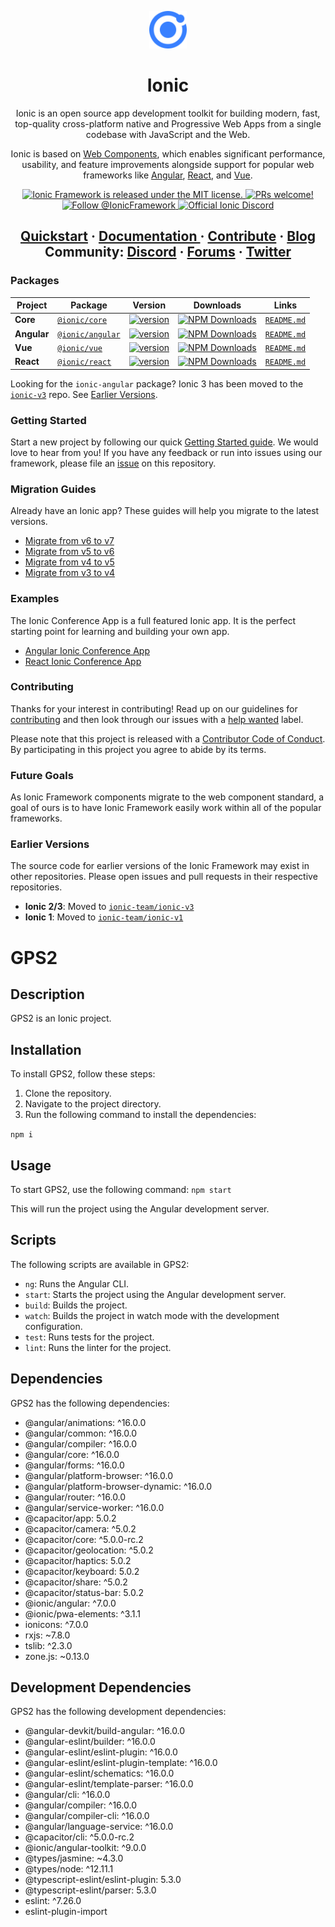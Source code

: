 <p align="center">
  <a href="#">
    <img alt="Ionic" src="https://github.com/ionic-team/ionic-framework/blob/main/.github/assets/logo.png?raw=true" width="60" />
  </a>
</p>

<h1 align="center">
  Ionic
</h1>

<p align="center">
  Ionic is an open source app development toolkit for building modern, fast, top-quality cross-platform native and Progressive Web Apps from a single codebase with JavaScript and the Web.
</p>
<p align="center">
  Ionic is based on <a href="https://www.webcomponents.org/introduction">Web Components</a>, which enables significant performance, usability, and feature improvements alongside support for popular web frameworks like <a href="https://angular.io/">Angular</a>, <a href="https://reactjs.com/">React</a>, and <a href="https://vuejs.org/">Vue</a>.

</p>

<p align="center">
  <a href="https://github.com/ionic-team/ionic-framework/blob/main/LICENSE">
    <img src="https://img.shields.io/badge/license-MIT-blue.svg" alt="Ionic Framework is released under the MIT license." />
  </a>
  <a href="https://github.com/ionic-team/ionic/blob/main/.github/CONTRIBUTING.md">
    <img src="https://img.shields.io/badge/PRs-welcome-brightgreen.svg" alt="PRs welcome!" />
  </a>
  <a href="https://twitter.com/Ionicframework">
    <img src="https://img.shields.io/twitter/follow/ionicframework.svg?label=Follow%20@IonicFramework" alt="Follow @IonicFramework">
  </a>
  <a href="https://ionic.link/discord">
    <img src="https://img.shields.io/discord/520266681499779082?color=7289DA&label=%23ionic&logo=discord&logoColor=white" alt="Official Ionic Discord" />
  </a>
</p>

<h2 align="center">
  <a href="https://ionicframework.com/docs/intro/cli">Quickstart</a>
  <span> · </span>
  <a href="https://ionicframework.com/docs/">
    Documentation
  </a>
  <span> · </span>
  <a href="https://github.com/ionic-team/ionic/blob/main/.github/CONTRIBUTING.md">Contribute</a>
  <span> · </span>
  <a href="https://blog.ionicframework.com/">Blog</a>
  <br />
  Community:
  <a href="https://ionic.link/discord">Discord</a>
  <span> · </span>
  <a href="https://forum.ionicframework.com/">Forums</a>
  <span> · </span>
  <a href="https://twitter.com/Ionicframework">Twitter</a>
</h2>

### Packages

| Project | Package | Version | Downloads| Links |
| ------- | ------- | ------- | -------- |:-----:|
| **Core** | [`@ionic/core`](https://www.npmjs.com/package/@ionic/core) | [![version](https://img.shields.io/npm/v/@ionic/core/latest.svg)](https://www.npmjs.com/package/@ionic/core) | <a href="https://www.npmjs.com/package/@ionic/core" target="_blank"><img src="https://img.shields.io/npm/dm/@ionic/core.svg" alt="NPM Downloads" /></a> | [`README.md`](core/README.md)
| **Angular** | [`@ionic/angular`](https://www.npmjs.com/package/@ionic/angular) | [![version](https://img.shields.io/npm/v/@ionic/angular/latest.svg)](https://www.npmjs.com/package/@ionic/angular) | <a href="https://www.npmjs.com/package/@ionic/angular" target="_blank"><img src="https://img.shields.io/npm/dm/@ionic/angular.svg" alt="NPM Downloads" /></a> | [`README.md`](angular/README.md)
| **Vue** | [`@ionic/vue`](https://www.npmjs.com/package/@ionic/vue) | [![version](https://img.shields.io/npm/v/@ionic/vue/latest.svg)](https://www.npmjs.com/package/@ionic/vue) | <a href="https://www.npmjs.com/package/@ionic/vue" target="_blank"><img src="https://img.shields.io/npm/dm/@ionic/vue.svg" alt="NPM Downloads" /></a> | [`README.md`](packages/vue/README.md)
| **React** | [`@ionic/react`](https://www.npmjs.com/package/@ionic/react) | [![version](https://img.shields.io/npm/v/@ionic/react/latest.svg)](https://www.npmjs.com/package/@ionic/react) | <a href="https://www.npmjs.com/package/@ionic/react" target="_blank"><img src="https://img.shields.io/npm/dm/@ionic/react.svg" alt="NPM Downloads" /></a> |[`README.md`](packages/react/README.md)

Looking for the `ionic-angular` package? Ionic 3 has been moved to the [`ionic-v3`](https://github.com/ionic-team/ionic-v3) repo. See [Earlier Versions](#earlier-versions).

### Getting Started

Start a new project by following our quick [Getting Started guide](https://ionicframework.com/getting-started/).
We would love to hear from you! If you have any feedback or run into issues using our framework, please file
an [issue](https://github.com/ionic-team/ionic/issues/new) on this repository.

### Migration Guides

Already have an Ionic app? These guides will help you migrate to the latest versions.

* [Migrate from v6 to v7](https://ionicframework.com/docs/updating/7-0)
* [Migrate from v5 to v6](https://ionicframework.com/docs/updating/6-0)
* [Migrate from v4 to v5](https://ionicframework.com/docs/updating/5-0)
* [Migrate from v3 to v4](https://ionicframework.com/docs/updating/4-0)

### Examples

The Ionic Conference App is a full featured Ionic app. It is the perfect starting point for learning and building your own app.

- [Angular Ionic Conference App](https://github.com/ionic-team/ionic-conference-app)
- [React Ionic Conference App](https://github.com/ionic-team/ionic-react-conference-app)
<!-- TODO(FW-3811): add this when the vue conference app is updated -->
<!-- - [Vue Ionic Conference App](https://github.com/ionic-team/ionic-vue-conference-app) -->

### Contributing

Thanks for your interest in contributing! Read up on our guidelines for
[contributing](https://github.com/ionic-team/ionic/blob/main/.github/CONTRIBUTING.md)
and then look through our issues with a [help wanted](https://github.com/ionic-team/ionic/issues?q=is%3Aopen+is%3Aissue+label%3A%22help+wanted%22)
label.

Please note that this project is released with a [Contributor Code of Conduct](https://github.com/ionic-team/ionic/blob/main/CODE_OF_CONDUCT.md). By participating in this project you agree to abide by its terms.

### Future Goals

As Ionic Framework components migrate to the web component standard, a goal of ours is to have Ionic Framework easily work within all of the popular frameworks.

### Earlier Versions

The source code for earlier versions of the Ionic Framework may exist in other repositories. Please open issues and pull requests in their respective repositories.

* **Ionic 2/3**: Moved to [`ionic-team/ionic-v3`](https://github.com/ionic-team/ionic-v3)
* **Ionic 1**: Moved to [`ionic-team/ionic-v1`](https://github.com/ionic-team/ionic-v1)

# GPS2

## Description
GPS2 is an Ionic project.

## Installation
To install GPS2, follow these steps:

1. Clone the repository.
2. Navigate to the project directory.
3. Run the following command to install the dependencies:

`npm i`


## Usage
To start GPS2, use the following command:
`npm start`

This will run the project using the Angular development server.

## Scripts
The following scripts are available in GPS2:

- `ng`: Runs the Angular CLI.
- `start`: Starts the project using the Angular development server.
- `build`: Builds the project.
- `watch`: Builds the project in watch mode with the development configuration.
- `test`: Runs tests for the project.
- `lint`: Runs the linter for the project.

## Dependencies
GPS2 has the following dependencies:

- @angular/animations: ^16.0.0
- @angular/common: ^16.0.0
- @angular/compiler: ^16.0.0
- @angular/core: ^16.0.0
- @angular/forms: ^16.0.0
- @angular/platform-browser: ^16.0.0
- @angular/platform-browser-dynamic: ^16.0.0
- @angular/router: ^16.0.0
- @angular/service-worker: ^16.0.0
- @capacitor/app: 5.0.2
- @capacitor/camera: ^5.0.2
- @capacitor/core: ^5.0.0-rc.2
- @capacitor/geolocation: ^5.0.2
- @capacitor/haptics: 5.0.2
- @capacitor/keyboard: 5.0.2
- @capacitor/share: ^5.0.2
- @capacitor/status-bar: 5.0.2
- @ionic/angular: ^7.0.0
- @ionic/pwa-elements: ^3.1.1
- ionicons: ^7.0.0
- rxjs: ~7.8.0
- tslib: ^2.3.0
- zone.js: ~0.13.0

## Development Dependencies
GPS2 has the following development dependencies:

- @angular-devkit/build-angular: ^16.0.0
- @angular-eslint/builder: ^16.0.0
- @angular-eslint/eslint-plugin: ^16.0.0
- @angular-eslint/eslint-plugin-template: ^16.0.0
- @angular-eslint/schematics: ^16.0.0
- @angular-eslint/template-parser: ^16.0.0
- @angular/cli: ^16.0.0
- @angular/compiler: ^16.0.0
- @angular/compiler-cli: ^16.0.0
- @angular/language-service: ^16.0.0
- @capacitor/cli: ^5.0.0-rc.2
- @ionic/angular-toolkit: ^9.0.0
- @types/jasmine: ~4.3.0
- @types/node: ^12.11.1
- @typescript-eslint/eslint-plugin: 5.3.0
- @typescript-eslint/parser: 5.3.0
- eslint: ^7.26.0
- eslint-plugin-import

